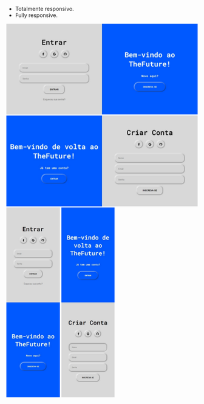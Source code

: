 * Totalmente responsivo.
* Fully responsive.

<img src="/image/sign_in.jpeg"></img>
<img src="/image/sign_up.jpeg"></img>
<img height="500em" src="/image/sign_in_mobile.jpeg"></img>
<img height="500em" src="/image/sign_up_mobile.jpeg"></img>